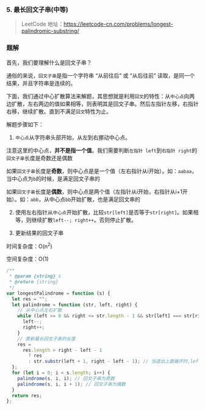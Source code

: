 ### 5. 最长回文子串(中等)

> LeetCode 地址：https://leetcode-cn.com/problems/longest-palindromic-substring/

### 题解

首先，我们要理解什么是回文子串？

通俗的来说，`回文子串`是指一个字符串 “从前往后” 或 “从后往前” 读取，是同一个结果，并且字符串是连续的。

下面，我们通过中心扩散算法来解题，其思想就是利用`回文`的特性：从`中心点`向两边扩散，左右两边的值如果相等，则表明其是回文子串。然后左指针左移，右指针右移，继续扩散。直到不满足`回文`特性为止。

解题步骤如下：

1. `中心点`从字符串头部开始，从左到右挪动中心点。

注意这里的中心点，**并不是指一个值**。我们需要判断`左指针 left`到`右指针 right`的`回文子串`长度是奇数还是偶数

如果`回文子串`长度是**奇数**，则中心点是是一个值（左右指针从i开始）。如：`aabaa`，当中心点为`b`的时候，是满足回文子串的

如果`回文子串`长度是**偶数**，则中心点是两个值（左指针从i开始，右指针从i+1开始）。如：`abb`，从中心点`bb`开始扩散，也是满足回文串的

2. 使用左右指针从`中心点`开始扩散，比较`str[left]`是否等于`str[right]`。如果相等，则继续扩散`left--; right++`。否则停止扩散。

3. 更新结果的回文子串

时间复杂度：O(n<sup>2</sup>)

空间复杂度：O(1)

```js
/**
 * @param {string} s
 * @return {string}
 */
var longestPalindrome = function (s) {
  let res = "";
  let palindrome = function (str, left, right) {
    // 从中心点左右扩散
    while (left >= 0 && right <= str.length - 1 && str[left] === str[right]) {
      left--;
      right++;
    }
    // 更新最长回文子串的长度
    res =
      res.length > right - left - 1
        ? res
        : str.substr(left + 1, right - left - 1); // 当退出上面循环时,left--,right++了一次。所以这里substr(left+1, right-left-1)
  };
  for (let i = 0; i < s.length; i++) {
    palindrome(s, i, i); // 回文子串为奇数
    palindrome(s, i, i + 1); // 回文子串为偶数
  }
  return res;
};
```
